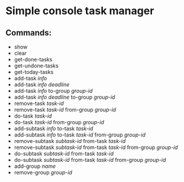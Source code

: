# Simple console task manager
## Commands:
* show
* clear
* get-done-tasks
* get-undone-tasks
* get-today-tasks
* add-task *info*
* add-task *info* *deadline*
* add-task *info* to-group *group-id*
* add-task *info* *deadline* to-group *group-id*
* remove-task *task-id*
* remove-task *task-id* from-group *group-id*
* do-task *task-id*
* do-task *task-id* from-group *group-id*
* add-subtask *info* to-task *task-id*
* add-subtask *info* to-task *task-id* from-group *group-id*
* remove-subtask *subtask-id* from-task *task-id*
* remove-subtask *subtask-id* from-task *task-id* from-group *group-id*
* do-subtask *subtask-id* from-task *task-id*
* do-subtask *subtask-id* from-task *task-id* from-group *group-id*
* add-group *name*
* remove-group *group-id*